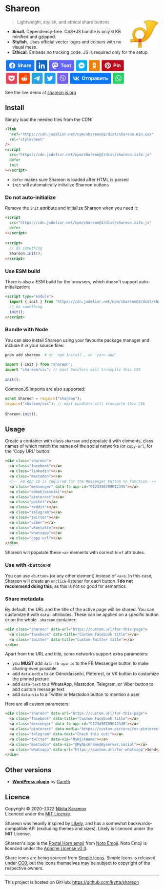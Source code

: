 # Shareon

<img src="./assets/logo.svg" align="right" alt="Shareon logo — the Postal Horn emoji" width="96" height="96">

> Lightweight, stylish, and ethical share buttons

- **Small.** Dependency-free. CSS+JS bundle is only 6 KB minified and gzipped.
- **Stylish.** Uses official vector logos and colours with no visual mess.
- **Ethical.** Embeds no tracking code. JS is required only for the setup.

<a href="https://shareon.js.org/"><img src="./assets/demo@2x.png" height="84" width="392" alt="Shareon demo screenshot"></a>

See the live demo at [shareon.js.org](https://shareon.js.org)

## Install

Simply load the needed files from the CDN:

```html
<link
  href="https://cdn.jsdelivr.net/npm/shareon@2/dist/shareon.min.css"
  rel="stylesheet"
/>
<script
  src="https://cdn.jsdelivr.net/npm/shareon@2/dist/shareon.iife.js"
  defer
  init
></script>
```

- `defer` makes sure Shareon is loaded after HTML is parsed
- `init` will automatically initialize Shareon buttons

### Do not auto-initialize

Remove the `init` attribute and initialize Shareon when you need it:

```html
<script
  src="https://cdn.jsdelivr.net/npm/shareon@2/dist/shareon.iife.js"
  defer
></script>

<script>
  // do something
  Shareon.init();
</script>
```

### Use ESM build

There is also a ESM build for the browsers, which doesn't support
auto-initialization:

```html
<script type="module">
  import { init } from "https://cdn.jsdelivr.net/npm/shareon@2/dist/shareon.es.js";
  // do something
  init();
</script>
```

### Bundle with Node

You can also install Shareon using your favourite package manager and include it
in your source files:

```sh
pnpm add shareon  # or `npm install`, or `yarn add`
```

```js
import { init } from "shareon";
import "shareon/css"; // most bundlers will transpile this CSS

init();
```

CommonJS imports are also supported:

```js
const Shareon = require("shareon");
require("shareon/css"); // most bundlers will transpile this CSS

Shareon.init();
```

## Usage

Create a container with class `shareon` and populate it with elements, class
names of which match the names of the social networks (or `copy-url`, for the
'Copy URL' button:

```html
<div class="shareon">
  <a class="facebook"></a>
  <a class="linkedin"></a>
  <a class="mastodon"></a>
  <!-- FB App ID is required for the Messenger button to function -->
  <a class="messenger" data-fb-app-id="0123456789012345"></a>
  <a class="odnoklassniki"></a>
  <a class="pinterest"></a>
  <a class="pocket"></a>
  <a class="reddit"></a>
  <a class="telegram"></a>
  <a class="twitter"></a>
  <a class="viber"></a>
  <a class="vkontakte"></a>
  <a class="whatsapp"></a>
  <a class="copy-url"></a>
</div>
```

Shareon will populate these `<a>` elements with correct `href` attributes.

### Use with `<button>`s

You can use `<button>` (or any other element) instead of `<a>`s. In this case,
Shareon will create an `onclick`-listener for each button. **I do not recommend
doing this**, as this is not so good for semantics.

### Share metadata

By default, the URL and the title of the active page will be shared. You can
customize it with `data-` attributes. These can be applied on a specific button
or on the whole `.shareon` container:

```html
<div class="shareon" data-url="https://custom.url/for-this-page">
  <a class="facebook" data-title="Custom Facebook title"></a>
  <a class="twitter" data-title="Custom Twitter title"></a>
</div>
```

Apart from the URL and title, some networks support extra parameters:

- you **MUST** add `data-fb-app-id` to the FB Messenger button to make sharing
  even possible
- add `data-media` to an Odnoklassniki, Pinterest, or VK button to customize
  the pinned picture
- add `data-text` to a WhatsApp, Mastodon, Telegram, or Viber button to add
  custom message text
- add `data-via` to a Twitter or Mastodon button to mention a user

Here are all custom parameters:

```html
<div class="shareon" data-url="https://custom.url/for-this-page">
  <a class="facebook" data-title="Custom Facebook title"></a>
  <a class="messenger" data-fb-app-id="0123456789012345"></a>
  <a class="pinterest" data-media="https://custom.picture/for-pinterest">Pin</a>
  <a class="telegram" data-text="Check this out!"></a>
  <a class="twitter" data-via="MyNickname"></a>
  <a class="mastodon" data-via="@MyNickname@myserver.social"></a>
  <a class="whatsapp" data-url="https://custom.url/for-whatsapp">Send</a>
</div>
```

## Other versions

- [**WordPress plugin**](https://wordpress.org/plugins/shareon/) by [Gareth](https://github.com/gareth-gillman)

## Licence

Copyright © 2020–2022 [Nikita Karamov](https://www.kytta.dev/)  
Licenced under the [MIT License](https://spdx.org/licenses/MIT.html).

Shareon was heavily inspired by [Likely](https://ilyabirman.net/likely/),
and has a somewhat backwards-compatible API (excluding themes and sizes).
Likely is licenced under the MIT License.

Shareon's logo is the
[Postal Horn emoji](https://github.com/googlefonts/noto-emoji/blob/43f47be9404018cd9d8f73a227363a8f20acdab5/svg/emoji_u1f4ef.svg)
from [Noto Emoji](https://github.com/googlefonts/noto-emoji).
Noto Emoji is licenced under the
[Apache License v2.0](https://github.com/googlefonts/noto-emoji/blob/43f47be9404018cd9d8f73a227363a8f20acdab5/LICENSE).

Share icons are being sourced from [Simple Icons](https://github.com/simple-icons/simple-icons/).
Simple Icons is released under [CC0](https://spdx.org/licenses/CC0-1.0.html),
but the icons themselves may be subject to copyright of the respective owners.

---

This project is hosted on GitHub: <https://github.com/kytta/shareon>
